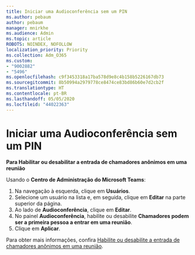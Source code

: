 ```yaml
---
title: Iniciar uma Audioconferência sem um PIN
ms.author: pebaum
author: pebaum
manager: mnirkhe
ms.audience: Admin
ms.topic: article
ROBOTS: NOINDEX, NOFOLLOW
localization_priority: Priority
ms.collection: Adm_O365
ms.custom:
- "9002882"
- "5496"
ms.openlocfilehash: c9f3453318a17ba578d9e8c4b158b5226167db73
ms.sourcegitcommit: 8b50994a2979778ce8474ce83bd86b60e7d2cb2f
ms.translationtype: HT
ms.contentlocale: pt-BR
ms.lasthandoff: 05/05/2020
ms.locfileid: "44022363"
---
```

# <a name="start-an-audio-conference-without-a-pin"></a>Iniciar uma Audioconferência sem um PIN

**Para Habilitar ou desabilitar a entrada de chamadores anônimos em uma reunião**

Usando o **Centro de Administração do Microsoft Teams**:

1. Na navegação à esquerda, clique em **Usuários**.
2. Selecione um usuário na lista e, em seguida, clique em **Editar** na parte superior da página.
3. Ao lado de **Audioconferência**, clique em **Editar**.
4. No painel **Audioconferência**, habilite ou desabilite **Chamadores podem ser a primeira pessoa a entrar em uma reunião**.
5. Clique em **Aplicar**.

Para obter mais informações, confira [Habilite ou desabilite a entrada de chamadores anônimos em uma reunião](https://docs.microsoft.com/microsoftteams/start-an-audio-conference-over-the-phone-without-a-pin-in-teams).
